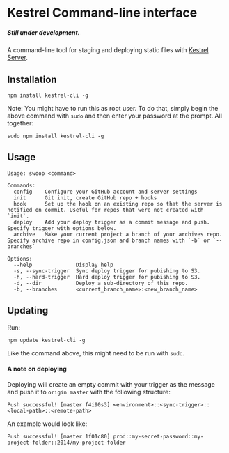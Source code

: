 Kestrel Command-line interface
========

##### Still under development.

A command-line tool for staging and deploying static files with [Kestrel Server](https://github.com/mhkeller/kestrel).

## Installation

````
npm install kestrel-cli -g
````

Note: You might have to run this as root user. To do that, simply begin the above command with `sudo` and then enter your password at the prompt. All together:

````
sudo npm install kestrel-cli -g
````

## Usage

````
Usage: swoop <command>

Commands:
  config	Configure your GitHub account and server settings
  init		Git init, create GitHub repo + hooks
  hook		Set up the hook on an existing repo so that the server is notified on commit. Useful for repos that were not created with `init`.
  deploy	Add your deploy trigger as a commit message and push. Specify trigger with options below.
  archive	Make your current project a branch of your archives repo. Specify archive repo in config.json and branch names with `-b` or `--branches`

Options:
  --help              Display help
  -s, --sync-trigger  Sync deploy trigger for pubishing to S3.
  -h, --hard-trigger  Hard deploy trigger for pubishing to S3.
  -d, --dir           Deploy a sub-directory of this repo.
  -b, --branches      <current_branch_name>:<new_branch_name>

````

## Updating

Run:

````
npm update kestrel-cli -g
````

Like the command above, this might need to be run with `sudo`.

#### A note on deploying

Deploying will create an empty commit with your trigger as the message and push it to `origin master` with the following structure:

````
Push successful! [master f4i90s3] <environment>::<sync-trigger>::<local-path>::<remote-path>
````

An example would look like:

````
Push successful! [master 1f01c80] prod::my-secret-password::my-project-folder::2014/my-project-folder
````